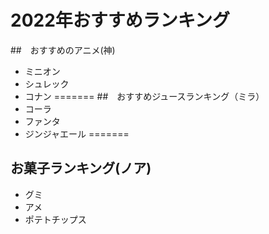 # 2022年おすすめランキング



##　おすすめのアニメ(神)

- ミニオン
- シュレック
- コナン
=======
##　おすすめジュースランキング（ミラ）
- コーラ
- ファンタ
- ジンジャエール
=======
## お菓子ランキング(ノア)
- グミ
- アメ
- ポテトチップス

